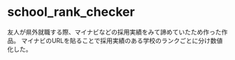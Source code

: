 # school_rank_checker
友人が県外就職する際、マイナビなどの採用実績をみて諦めていたため作った作品。
マイナビのURLを貼ることで採用実績のある学校のランクごとに分け数値化した。

